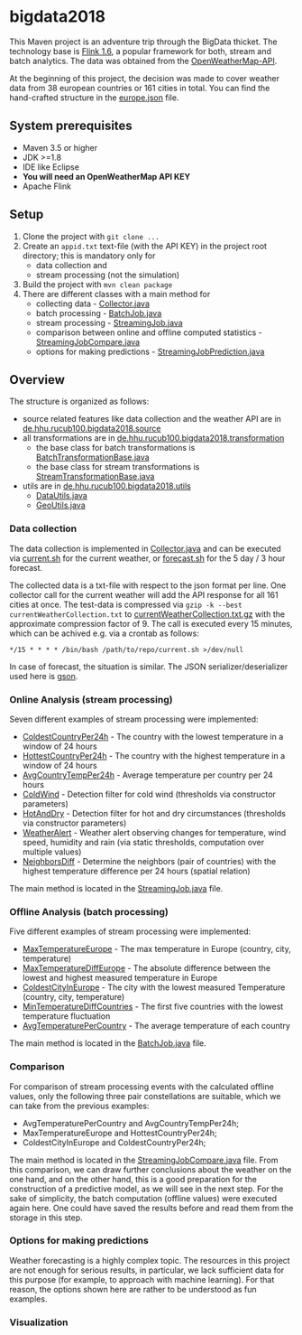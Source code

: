 # bigdata2018
This Maven project is an adventure trip through the BigData thicket. The technology base is [Flink 1.6](https://ci.apache.org/projects/flink/flink-docs-release-1.6/), a popular framework for both, stream and batch analytics. The data was obtained from the [OpenWeatherMap-API](https://openweathermap.org/api).

At the beginning of this project, the decision was made to cover weather data from 38 european countries or 161 cities in total.
You can find the hand-crafted structure in the [europe.json](europe.json) file.

## System prerequisites
- Maven 3.5 or higher
- JDK >=1.8
- IDE like Eclipse
- **You will need an OpenWeatherMap API KEY**
- Apache Flink
## Setup
1. Clone the project with `git clone ...`
2. Create an `appid.txt` text-file (with the API KEY) in the project root directory; this is mandatory only for
   - data collection and
   - stream processing (not the simulation)
3. Build the project with `mvn clean package`
4. There are different classes with a main method for
   * collecting data - [Collector.java](src/main/java/de/hhu/rucub100/bigdata2018/source/Collector.java)
   * batch processing - [BatchJob.java](src/main/java/de/hhu/rucub100/bigdata2018/BatchJob.java)
   * stream processing - [StreamingJob.java](src/main/java/de/hhu/rucub100/bigdata2018/StreamingJob.java)
   * comparison between online and offline computed statistics - [StreamingJobCompare.java](src/main/java/de/hhu/rucub100/bigdata2018/StreamingJobCompare.java)
   * options for making predictions - [StreamingJobPrediction.java](src/main/java/de/hhu/rucub100/bigdata2018/StreamingJobPrediction.java)
## Overview
The structure is organized as follows:
   - source related features like data collection and the weather API are in [de.hhu.rucub100.bigdata2018.source](src/main/java/de/hhu/rucub100/bigdata2018/source)
   - all transformations are in [de.hhu.rucub100.bigdata2018.transformation](src/main/java/de/hhu/rucub100/bigdata2018/transformation)
      - the base class for batch transformations is [BatchTransformationBase.java](src/main/java/de/hhu/rucub100/bigdata2018/transformation/BatchTransformationBase.java)
      - the base class for stream transformations is [StreamTransformationBase.java](src/main/java/de/hhu/rucub100/bigdata2018/transformation/StreamTransformationBase.java)
   - utils are in [de.hhu.rucub100.bigdata2018.utils](src/main/java/de/hhu/rucub100/bigdata2018/utils)
      - [DataUtils.java](src/main/java/de/hhu/rucub100/bigdata2018/utils/DataUtils.java)
      - [GeoUtils.java](src/main/java/de/hhu/rucub100/bigdata2018/utils/GeoUtils.java)
### Data collection
The data collection is implemented in [Collector.java](src/main/java/de/hhu/rucub100/bigdata2018/source/Collector.java) and can be executed via [current.sh](current.sh) for the current weather, or [forecast.sh](forecast.sh) for the 5 day / 3 hour forecast.

The collected data is a txt-file with respect to the json format per line. One collector call for the current weather will add the API response for all 161 cities at once. The test-data is compressed via `gzip -k --best currentWeatherCollection.txt` to [currentWeatherCollection.txt.gz](test/currentWeatherCollection.txt.gz) with the approximate compression factor of 9. The call is executed every 15 minutes, which can be achived e.g. via a crontab as follows:
```(bash)
*/15 * * * * /bin/bash /path/to/repo/current.sh >/dev/null
```
In case of forecast, the situation is similar. The JSON serializer/deserializer used here is [gson](https://github.com/google/gson).
### Online Analysis (stream processing)
Seven different examples of stream processing were implemented:
   - [ColdestCountryPer24h](src/main/java/de/hhu/rucub100/bigdata2018/transformation/ColdestCountryPer24h.java) - The country with the lowest temperature in a window of 24 hours
   - [HottestCountryPer24h](src/main/java/de/hhu/rucub100/bigdata2018/transformation/HottestCountryPer24h.java) - The country with the highest temperature in a window of 24 hours
   - [AvgCountryTempPer24h](src/main/java/de/hhu/rucub100/bigdata2018/transformation/AvgCountryTempPer24h.java) - Average temperature per country per 24 hours
   - [ColdWind](src/main/java/de/hhu/rucub100/bigdata2018/transformation/ColdWind.java) - Detection filter for cold wind (thresholds via constructor parameters)
   - [HotAndDry](src/main/java/de/hhu/rucub100/bigdata2018/transformation/HotAndDry.java) - Detection filter for hot and dry circumstances (thresholds via constructor parameters)
   - [WeatherAlert](src/main/java/de/hhu/rucub100/bigdata2018/transformation/WeatherAlert.java) - Weather alert observing changes for temperature, wind speed, humidity and rain (via static thresholds, computation over multiple values)
   - [NeighborsDiff](src/main/java/de/hhu/rucub100/bigdata2018/transformation/NeighborsDiff.java) - Determine the neighbors (pair of countries) with the highest temperature difference per 24 hours (spatial relation)
   
The main method is located in the [StreamingJob.java](src/main/java/de/hhu/rucub100/bigdata2018/StreamingJob.java) file.
### Offline Analysis (batch processing)
Five different examples of stream processing were implemented:
   - [MaxTemperatureEurope](src/main/java/de/hhu/rucub100/bigdata2018/transformation/MaxTemperatureEurope.java) - The max temperature in Europe (country, city, temperature)
   - [MaxTemperatureDiffEurope](src/main/java/de/hhu/rucub100/bigdata2018/transformation/MaxTemperatureDiffEurope.java) - The absolute difference between the lowest and highest measured temperature in Europe
   - [ColdestCityInEurope](src/main/java/de/hhu/rucub100/bigdata2018/transformation/ColdestCityInEurope.java) - The city with the lowest measured Temperature (country, city, temperature)
   - [MinTemperatureDiffCountries](src/main/java/de/hhu/rucub100/bigdata2018/transformation/MinTemperatureDiffCountries.java) - The first five countries with the lowest temperature fluctuation
   - [AvgTemperaturePerCountry](src/main/java/de/hhu/rucub100/bigdata2018/transformation/AvgTemperaturePerCountry.java) - The average temperature of each country
   
The main method is located in the [BatchJob.java](src/main/java/de/hhu/rucub100/bigdata2018/BatchJob.java) file.
### Comparison
For comparison of stream processing events with the calculated offline values, only the following three pair constellations are suitable, which we can take from the previous examples:
   - AvgTemperaturePerCountry and AvgCountryTempPer24h;
   - MaxTemperatureEurope and HottestCountryPer24h;
   - ColdestCityInEurope and ColdestCountryPer24h;

The main method is located in the [StreamingJobCompare.java](src/main/java/de/hhu/rucub100/bigdata2018/StreamingJobCompare.java) file.
From this comparison, we can draw further conclusions about the weather on the one hand, and on the other hand, this is a good preparation for the construction of a predictive model, as we will see in the next step. For the sake of simplicity, the batch computation (offline values) were executed again here. One could have saved the results before and read them from the storage in this step.
### Options for making predictions
Weather forecasting is a highly complex topic. The resources in this project are not enough for serious results, in particular, we lack sufficient data for this purpose (for example, to approach with machine learning). For that reason, the options shown here are rather to be understood as fun examples.
### Visualization
